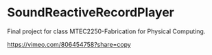 # SoundReactiveRecordPlayer
 Final project for class MTEC2250-Fabrication for Physical Computing.

 https://vimeo.com/806454758?share=copy
